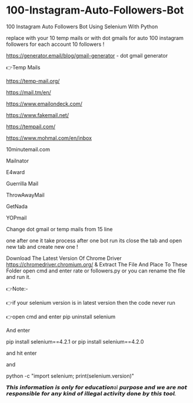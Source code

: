 # 100-Instagram-Auto-Followers-Bot
100 Instagram Auto Followers Bot Using Selenium With Python

replace with your 10 temp mails or with dot gmails for auto 100 instagram followers for each account 10 followers !

https://generator.email/blog/gmail-generator - dot gmail generator

👉Temp Mails

https://temp-mail.org/ 

https://mail.tm/en/

https://www.emailondeck.com/ 

https://www.fakemail.net/ 

https://tempail.com/ 

https://www.mohmal.com/en/inbox 

10minutemail.com

Mailnator

E4ward

Guerrilla Mail

ThrowAwayMail

GetNada

YOPmail

Change dot gmail or temp mails from 15 line 

one after one it take process after one bot run its close the tab and open new tab and create new one !

Download The Latest Version Of Chrome Driver https://chromedriver.chromium.org/ & Extract The File And Place To These Folder open cmd and enter rate or followers.py or you can rename the file and run it.

👉Note:-

👉if your selenium version is in latest version then the code never run

👉open cmd and enter pip uninstall selenium

And enter

pip install selenium==4.2.1 or pip install selenium==4.2.0

and hit enter

and

python -c "import selenium; print(selenium.version)"

𝙏𝙝𝙞𝙨 𝙞𝙣𝙛𝙤𝙧𝙢𝙖𝙩𝙞𝙤𝙣 𝙞𝙨 𝙤𝙣𝙡𝙮 𝙛𝙤𝙧 𝙚𝙙𝙪𝙘𝙖𝙩𝙞𝙤𝙣al 𝙥𝙪𝙧𝙥𝙤𝙨𝙚 𝙖𝙣𝙙 𝙬𝙚 𝙖𝙧𝙚 𝙣𝙤𝙩 𝙧𝙚𝙨𝙥𝙤𝙣𝙨𝙞𝙗𝙡𝙚 𝙛𝙤𝙧 𝙖𝙣𝙮 𝙠𝙞𝙣𝙙 𝙤𝙛 𝙞𝙡𝙡𝙚𝙜𝙖𝙡 𝙖𝙘𝙩𝙞𝙫𝙞𝙩𝙮 𝙙𝙤𝙣𝙚 𝙗𝙮 𝙩𝙝𝙞𝙨 𝙩𝙤𝙤𝙡.
